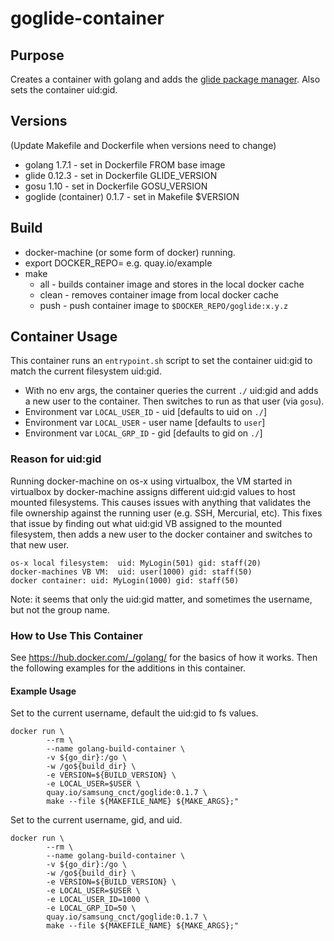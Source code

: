 # goglide-container

## Purpose
Creates a container with golang and adds the [glide package manager](https://github.com/Masterminds/glide).
Also sets the container uid:gid.


## Versions
(Update Makefile and Dockerfile when versions need to change)

* golang 1.7.1 - set in Dockerfile FROM base image
* glide 0.12.3 - set in Dockerfile GLIDE_VERSION
* gosu 1.10 - set in Dockerfile GOSU_VERSION
* goglide (container) 0.1.7 - set in Makefile $VERSION

## Build
* docker-machine (or some form of docker) running.
* export DOCKER_REPO=<your target docker repo> e.g. quay.io/example
* make 
	* all - builds container image and stores in the local docker cache
	* clean - removes container image from local docker cache
	* push - push container image to `$DOCKER_REPO/goglide:x.y.z`
	
## Container Usage
This container runs an `entrypoint.sh` script to set the container uid:gid to match the current filesystem uid:gid.

* With no env args, the container queries the current `./` uid:gid and adds a new user to the container.  Then switches to run as that user (via `gosu`).
* Environment var `LOCAL_USER_ID` - uid [defaults to uid on `./`]
* Environment var `LOCAL_USER` - user name [defaults to `user`]
* Environment var `LOCAL_GRP_ID` - gid [defaults to gid on `./`]

### Reason for uid:gid
Running docker-machine on os-x using virtualbox, the VM started in virtualbox by docker-machine assigns different uid:gid values to host mounted filesystems.  This causes issues with anything that validates the file ownership against the running user (e.g. SSH, Mercurial, etc).  This fixes that issue by finding out what uid:gid VB assigned to the mounted filesystem, then adds a new user to the docker container and switches to that new user.

````
os-x local filesystem:  uid: MyLogin(501) gid: staff(20)
docker-machines VB VM:  uid: user(1000) gid: staff(50)
docker container: uid: MyLogin(1000) gid: staff(50)
````
Note: it seems that only the uid:gid matter, and sometimes the username, but not the group name.

### How to Use This Container

See https://hub.docker.com/_/golang/ for the basics of how it works. Then the following examples for the additions in this container.

#### Example Usage

Set to the current username, default the uid:gid to fs values.

````
docker run \
        --rm \
        --name golang-build-container \
        -v ${go_dir}:/go \
        -w /go${build_dir} \
        -e VERSION=${BUILD_VERSION} \
        -e LOCAL_USER=$USER \
        quay.io/samsung_cnct/goglide:0.1.7 \
        make --file ${MAKEFILE_NAME} ${MAKE_ARGS};"
````
Set to the current username, gid, and uid.

````
docker run \
        --rm \
        --name golang-build-container \
        -v ${go_dir}:/go \
        -w /go${build_dir} \
        -e VERSION=${BUILD_VERSION} \
        -e LOCAL_USER=$USER \
        -e LOCAL_USER_ID=1000 \
        -e LOCAL_GRP_ID=50 \
        quay.io/samsung_cnct/goglide:0.1.7 \
        make --file ${MAKEFILE_NAME} ${MAKE_ARGS};"
````
	
